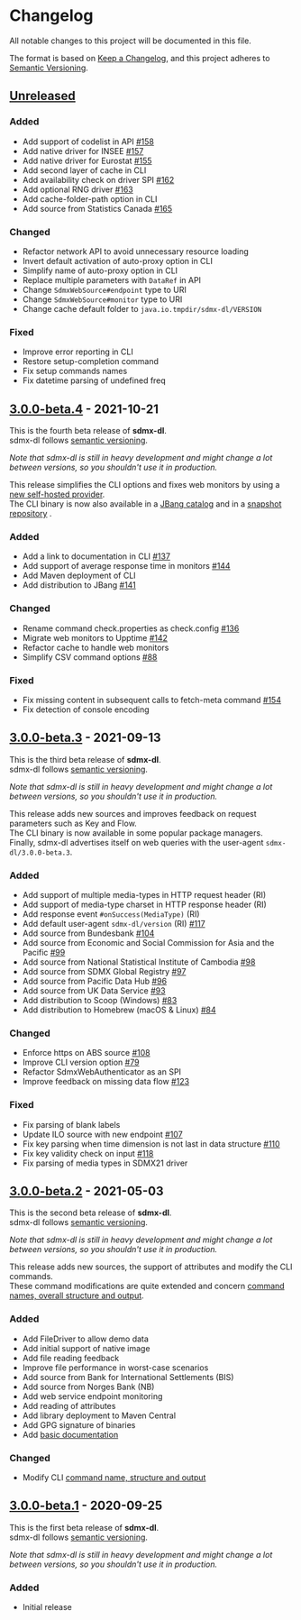 # Changelog

All notable changes to this project will be documented in this file.

The format is based on [Keep a Changelog](https://keepachangelog.com/en/1.0.0/), and this project adheres
to [Semantic Versioning](https://semver.org/spec/v2.0.0.html).

## [Unreleased]

### Added

- Add support of codelist in API [#158](https://github.com/nbbrd/sdmx-dl/issues/158)
- Add native driver for INSEE [#157](https://github.com/nbbrd/sdmx-dl/issues/157)
- Add native driver for Eurostat [#155](https://github.com/nbbrd/sdmx-dl/issues/155)
- Add second layer of cache in CLI
- Add availability check on driver SPI [#162](https://github.com/nbbrd/sdmx-dl/issues/162)
- Add optional RNG driver [#163](https://github.com/nbbrd/sdmx-dl/issues/163)
- Add cache-folder-path option in CLI
- Add source from Statistics Canada [#165](https://github.com/nbbrd/sdmx-dl/issues/165)

### Changed

- Refactor network API to avoid unnecessary resource loading
- Invert default activation of auto-proxy option in CLI
- Simplify name of auto-proxy option in CLI
- Replace multiple parameters with `DataRef` in API 
- Change `SdmxWebSource#endpoint` type to URI
- Change `SdmxWebSource#monitor` type to URI
- Change cache default folder to `java.io.tmpdir/sdmx-dl/VERSION`

### Fixed
- Improve error reporting in CLI
- Restore setup-completion command
- Fix setup commands names
- Fix datetime parsing of undefined freq

## [3.0.0-beta.4] - 2021-10-21

This is the fourth beta release of **sdmx-dl**.   
sdmx-dl follows [semantic versioning](http://semver.org/).

_Note that sdmx-dl is still in heavy development and might change a lot between versions, so you shouldn't use it in
production._

This release simplifies the CLI options and fixes web monitors by using
a [new self-hosted provider](https://nbbrd.github.io/sdmx-upptime/).  
The CLI binary is now also available in a [JBang catalog](https://github.com/nbbrd/jbang-catalog) and in
a [snapshot repository](https://s01.oss.sonatype.org/content/repositories/snapshots/com/github/nbbrd/sdmx-dl/sdmx-dl-cli/)
.

### Added

- Add a link to documentation in CLI [#137](https://github.com/nbbrd/sdmx-dl/issues/137)
- Add support of average response time in monitors [#144](https://github.com/nbbrd/sdmx-dl/issues/144)
- Add Maven deployment of CLI
- Add distribution to JBang [#141](https://github.com/nbbrd/sdmx-dl/issues/141)

### Changed

- Rename command check.properties as check.config [#136](https://github.com/nbbrd/sdmx-dl/issues/136)
- Migrate web monitors to Upptime [#142](https://github.com/nbbrd/sdmx-dl/issues/142)
- Refactor cache to handle web monitors
- Simplify CSV command options [#88](https://github.com/nbbrd/sdmx-dl/issues/88)

### Fixed

- Fix missing content in subsequent calls to fetch-meta command [#154](https://github.com/nbbrd/sdmx-dl/issues/154)
- Fix detection of console encoding

## [3.0.0-beta.3] - 2021-09-13

This is the third beta release of **sdmx-dl**.   
sdmx-dl follows [semantic versioning](http://semver.org/).

_Note that sdmx-dl is still in heavy development and might change a lot between versions, so you shouldn't use it in
production._

This release adds new sources and improves feedback on request parameters such as Key and Flow.  
The CLI binary is now available in some popular package managers.  
Finally, sdmx-dl advertises itself on web queries with the user-agent `sdmx-dl/3.0.0-beta.3`.

### Added

- Add support of multiple media-types in HTTP request header (RI)
- Add support of media-type charset in HTTP response header (RI)
- Add response event `#onSuccess(MediaType)` (RI)
- Add default user-agent `sdmx-dl/version` (RI) [#117](https://github.com/nbbrd/sdmx-dl/issues/117)
- Add source from Bundesbank [#104](https://github.com/nbbrd/sdmx-dl/issues/104)
- Add source from Economic and Social Commission for Asia and the
  Pacific [#99](https://github.com/nbbrd/sdmx-dl/issues/99)
- Add source from National Statistical Institute of Cambodia [#98](https://github.com/nbbrd/sdmx-dl/issues/98)
- Add source from SDMX Global Registry [#97](https://github.com/nbbrd/sdmx-dl/issues/97)
- Add source from Pacific Data Hub [#96](https://github.com/nbbrd/sdmx-dl/issues/96)
- Add source from UK Data Service [#93](https://github.com/nbbrd/sdmx-dl/issues/93)
- Add distribution to Scoop (Windows) [#83](https://github.com/nbbrd/sdmx-dl/issues/83)
- Add distribution to Homebrew (macOS & Linux) [#84](https://github.com/nbbrd/sdmx-dl/issues/84)

### Changed

- Enforce https on ABS source [#108](https://github.com/nbbrd/sdmx-dl/issues/108)
- Improve CLI version option [#79](https://github.com/nbbrd/sdmx-dl/issues/79)
- Refactor SdmxWebAuthenticator as an SPI
- Improve feedback on missing data flow [#123](https://github.com/nbbrd/sdmx-dl/issues/123)

### Fixed

- Fix parsing of blank labels
- Update ILO source with new endpoint [#107](https://github.com/nbbrd/sdmx-dl/issues/107)
- Fix key parsing when time dimension is not last in data structure [#110](https://github.com/nbbrd/sdmx-dl/issues/110)
- Fix key validity check on input [#118](https://github.com/nbbrd/sdmx-dl/issues/118)
- Fix parsing of media types in SDMX21 driver

## [3.0.0-beta.2] - 2021-05-03

This is the second beta release of **sdmx-dl**.   
sdmx-dl follows [semantic versioning](http://semver.org/).

_Note that sdmx-dl is still in heavy development and might change a lot between versions, so you shouldn't use it in
production._

This release adds new sources, the support of attributes and modify the CLI commands.  
These command modifications are quite extended and
concern [command names, overall structure and output](https://github.com/nbbrd/sdmx-dl/wiki/cli-usage).

### Added

- Add FileDriver to allow demo data
- Add initial support of native image
- Add file reading feedback
- Improve file performance in worst-case scenarios
- Add source from Bank for International Settlements (BIS)
- Add source from Norges Bank (NB)
- Add web service endpoint monitoring
- Add reading of attributes
- Add library deployment to Maven Central
- Add GPG signature of binaries
- Add [basic documentation](https://github.com/nbbrd/sdmx-dl/wiki/)

### Changed

- Modify CLI [command name, structure and output](https://github.com/nbbrd/sdmx-dl/wiki/cli-usage)

## [3.0.0-beta.1] - 2020-09-25

This is the first beta release of **sdmx-dl**.   
sdmx-dl follows [semantic versioning](http://semver.org/).

_Note that sdmx-dl is still in heavy development and might change a lot between versions, so you shouldn't use it in
production._

### Added

- Initial release

[Unreleased]: https://github.com/nbbrd/sdmx-dl/compare/v3.0.0-beta.4...HEAD

[3.0.0-beta.4]: https://github.com/nbbrd/sdmx-dl/compare/v3.0.0-beta.3...v3.0.0-beta.4

[3.0.0-beta.3]: https://github.com/nbbrd/sdmx-dl/compare/v3.0.0-beta.2...v3.0.0-beta.3

[3.0.0-beta.2]: https://github.com/nbbrd/sdmx-dl/compare/v3.0.0-beta.1...v3.0.0-beta.2

[3.0.0-beta.1]: https://github.com/nbbrd/sdmx-dl/releases/tag/v3.0.0-beta.1
